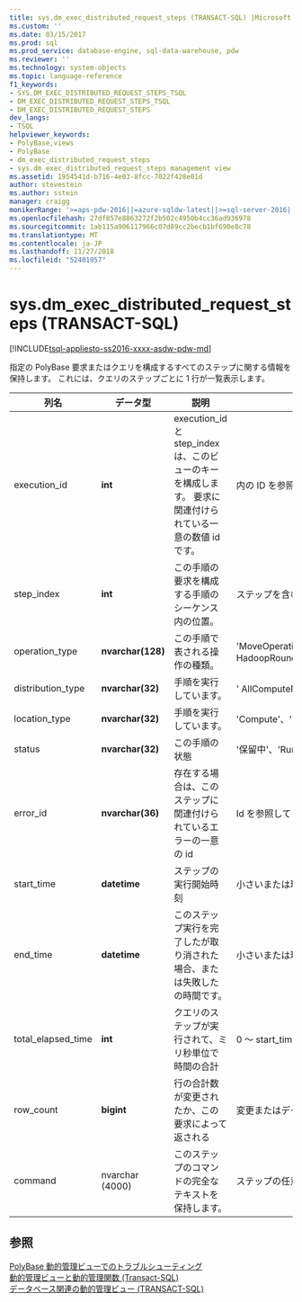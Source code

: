 ```yaml
---
title: sys.dm_exec_distributed_request_steps (TRANSACT-SQL) |Microsoft Docs
ms.custom: ''
ms.date: 03/15/2017
ms.prod: sql
ms.prod_service: database-engine, sql-data-warehouse, pdw
ms.reviewer: ''
ms.technology: system-objects
ms.topic: language-reference
f1_keywords:
- SYS.DM_EXEC_DISTRIBUTED_REQUEST_STEPS_TSQL
- DM_EXEC_DISTRIBUTED_REQUEST_STEPS_TSQL
- DM_EXEC_DISTRIBUTED_REQUEST_STEPS
dev_langs:
- TSQL
helpviewer_keywords:
- PolyBase,views
- PolyBase
- dm_exec_distributed_request_steps
- sys.dm_exec_distributed_request_steps management view
ms.assetid: 1954541d-b716-4e03-8fcc-7022f428e01d
author: stevestein
ms.author: sstein
manager: craigg
monikerRange: '>=aps-pdw-2016||=azure-sqldw-latest||>=sql-server-2016||=sqlallproducts-allversions||>=sql-server-linux-2017||=azuresqldb-mi-current'
ms.openlocfilehash: 27df857e8863272f2b502c4950b4cc36ad936978
ms.sourcegitcommit: 1ab115a906117966c07d89cc2becb1bf690e8c78
ms.translationtype: MT
ms.contentlocale: ja-JP
ms.lasthandoff: 11/27/2018
ms.locfileid: "52401957"
---
```

# <a name="sysdmexecdistributedrequeststeps-transact-sql"></a>sys.dm_exec_distributed_request_steps (TRANSACT-SQL)
[!INCLUDE[tsql-appliesto-ss2016-xxxx-asdw-pdw-md](../../includes/tsql-appliesto-ss2016-xxxx-asdw-pdw-md.md)]

  指定の PolyBase 要求またはクエリを構成するすべてのステップに関する情報を保持します。 これには、クエリのステップごとに 1 行が一覧表示します。  
  
|列名|データ型|説明|範囲|  
|-----------------|---------------|-----------------|-----------|  
|execution_id|**int**|execution_id と step_index は、このビューのキーを構成します。 要求に関連付けられている一意の数値 id です。|内の ID を参照してください。 [sys.dm_exec_requests &#40;TRANSACT-SQL&#41;](../../relational-databases/system-dynamic-management-views/sys-dm-exec-requests-transact-sql.md)します。|  
|step_index|**int**|この手順の要求を構成する手順のシーケンス内の位置。|ステップを含む要求に対して (n 1) に 0 を返します。|  
|operation_type|**nvarchar(128)**|この手順で表される操作の種類。|'MoveOperation'、'OnOperation'、'RandomIDOperation'、'RemoteOperation'、'ReturnOperation'、'ShuffleMoveOperation'、'TempTablePropertiesOperation'、'DropDiagnosticsNotifyOperation'、'HadoopShuffleOperation'、'HadoopBroadCastOperation'' HadoopRoundRobinOperation'|  
|distribution_type|**nvarchar(32)**|手順を実行しています。|' AllComputeNodes '、' AllDistributions'、'ComputeNode'、'Distribution'、'AllNodes'、'SubsetNodes'、'SubsetDistributions'、' 指定されていない '。|  
|location_type|**nvarchar(32)**|手順を実行しています。|'Compute'、'ヘッド' または 'DMS' です。 すべてのデータ移動の手順では、'DMS' を表示します。|  
|status|**nvarchar(32)**|この手順の状態|'保留中'、'Running'、'完了'、'失敗'、'UndoFailed'、'PendingCancel'、' キャンセル '、'を元に戻す'、'中止'|  
|error_id|**nvarchar(36)**|存在する場合は、このステップに関連付けられているエラーの一意の id|Id を参照してください。 [sys.dm_exec_compute_node_errors &#40;TRANSACT-SQL&#41;](../../relational-databases/system-dynamic-management-views/sys-dm-exec-compute-node-errors-transact-sql.md)、エラーが発生しなかった場合は NULL です。|  
|start_time|**datetime**|ステップの実行開始時刻|小さいまたは現在の時刻と等しい、大きいか等しい end_compile_time が、この手順が属している、クエリのです。|  
|end_time|**datetime**|このステップ実行を完了したが取り消された場合、または失敗したの時間です。|小さいまたは現在の時刻に等しいと大きいか等しい start_time、手順については、現在実行中に NULL を設定するか、キューに登録します。|  
|total_elapsed_time|**int**|クエリのステップが実行されて、ミリ秒単位で時間の合計|0 ～ start_time と end_time の間の違いです。 手順についてはキューに置かれた 0 を返します。|  
|row_count|**bigint**|行の合計数が変更されたか、この要求によって返される|変更またはデータ、それ以外の場合の影響を受ける行の数を返すしていないするステップの 0 を返します。 DMS の手順に達すると-1 に設定されます。|  
|command|nvarchar (4000)|このステップのコマンドの完全なテキストを保持します。|ステップの任意の有効な要求文字列。 4,000 文字より長い場合に切り捨てられます。|  
  
## <a name="see-also"></a>参照  
 [PolyBase 動的管理ビューでのトラブルシューティング](https://msdn.microsoft.com/library/ce9078b7-a750-4f47-b23e-90b83b783d80)   
 [動的管理ビューと動的管理関数 &#40;Transact-SQL&#41;](~/relational-databases/system-dynamic-management-views/system-dynamic-management-views.md)   
 [データベース関連の動的管理ビュー &#40;TRANSACT-SQL&#41;](../../relational-databases/system-dynamic-management-views/database-related-dynamic-management-views-transact-sql.md)  
  
  
